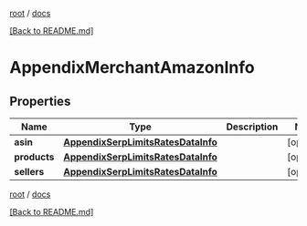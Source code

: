 [root](./../ "root") / [docs](./ "docs")

[[Back to README.md]](./../README.md "[Back to README.md]")

# AppendixMerchantAmazonInfo

## Properties

| Name | Type | Description | Notes |
|------------ | ------------- | ------------- | -------------|
|**asin** | [**AppendixSerpLimitsRatesDataInfo**](AppendixSerpLimitsRatesDataInfo.md) |  |  [optional] |
|**products** | [**AppendixSerpLimitsRatesDataInfo**](AppendixSerpLimitsRatesDataInfo.md) |  |  [optional] |
|**sellers** | [**AppendixSerpLimitsRatesDataInfo**](AppendixSerpLimitsRatesDataInfo.md) |  |  [optional] |

[root](./../ "root") / [docs](./ "docs")

[[Back to README.md]](./../README.md "[Back to README.md]")